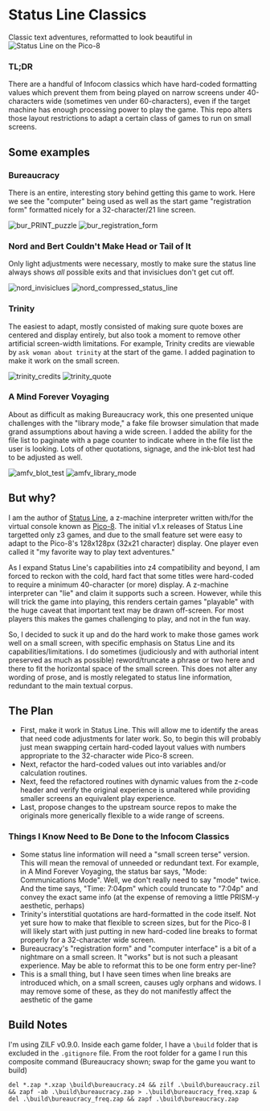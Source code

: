 # Status Line Classics
Classic text adventures, reformatted to look beautiful in ![Status Line on the Pico-8](https://christopherdrum.itch.io/statusline)

### TL;DR
There are a handful of Infocom classics which have hard-coded formatting values which prevent them from being played on narrow screens under 40-characters wide (sometimes ven under 60-characters), even if the target machine has enough processing power to play the game. This repo alters those layout restrictions to adapt a certain class of games to run on small screens.

## Some examples

### Bureaucracy
There is an entire, interesting story behind getting this game to work. Here we see the "computer" being used as well as the start game "registration form" formatted nicely for a 32-character/21 line screen.

![bur_PRINT_puzzle](https://user-images.githubusercontent.com/320377/159106612-55df7c18-a9a4-4c5c-91e4-5074b836891e.png)
![bur_registration_form](https://user-images.githubusercontent.com/320377/159106613-f9529245-aec2-4245-b156-79bda32d6bfb.png)

### Nord and Bert Couldn't Make Head or Tail of It
Only light adjustments were necessary, mostly to make sure the status line always shows *all* possible exits and that invisiclues don't get cut off.

![nord_invisiclues](https://user-images.githubusercontent.com/320377/159106614-f3d051f8-c5c7-4ae1-97e1-2fafb847334d.png)
![nord_compressed_status_line](https://user-images.githubusercontent.com/320377/159106615-490ae6af-83a1-462b-af38-ad0613a43ec6.png)

### Trinity
The easiest to adapt, mostly consisted of making sure quote boxes are centered and display entirely, but also took a moment to remove other artificial screen-width limitations. For example, Trinity credits are viewable by `ask woman about trinity` at the start of the game. I added pagination to make it work on the small screen.

![trinity_credits](https://user-images.githubusercontent.com/320377/159106616-bc0c4c06-b5a0-462b-8ace-4ebd8899f0c4.png)
![trinity_quote](https://user-images.githubusercontent.com/320377/159106617-fca1c7b8-701d-4028-98fe-54c644495fd6.png)

### A Mind Forever Voyaging
About as difficult as making Bureaucracy work, this one presented unique challenges with the "library mode," a fake file browser simulation that made grand assumptions about having a wide screen. I added the ability for the file list to paginate with a page counter to indicate where in the file list the user is looking. Lots of other quotations, signage, and the ink-blot test had to be adjusted as well.

![amfv_blot_test](https://user-images.githubusercontent.com/320377/159106619-2c9b8a96-9428-476b-a3f8-852df79bdb88.png)
![amfv_library_mode](https://user-images.githubusercontent.com/320377/159106620-d8203d0c-2e4b-4b00-9e7b-fb820fa86337.png)


## But why?
I am the author of [Status Line](https://christopherdrum.itch.io/statusline), a z-machine interpreter written with/for the virtual console known as [Pico-8](https://www.lexaloffle.com/pico-8.php). The initial v1.x releases of Status Line targetted only z3 games, and due to the small feature set were easy to adapt to the Pico-8's 128x128px (32x21 character) display. One player even called it "my favorite way to play text adventures."

As I expand Status Line's capabilities into z4 compatibility and beyond, I am forced to reckon with the cold, hard fact that some titles were hard-coded to require a minimum 40-character (or more) display. A z-machine interpreter can "lie" and claim it supports such a screen. However, while this will trick the game into playing, this renders certain games "playable" with the huge caveat that important text may be drawn off-screen. For most players this makes the games challenging to play, and not in the fun way.

So, I decided to suck it up and do the hard work to make those games work well on a small screen, with specific emphasis on Status Line and its capabilities/limitations. I do sometimes (judiciously and with authorial intent preserved as much as possible) reword/truncate a phrase or two here and there to fit the horizontal space of the small screen. This does not alter any wording of prose, and is mostly relegated to status line information, redundant to the main textual corpus.

## The Plan
* First, make it work in Status Line. This will allow me to identify the areas that need code adjustments for later work. So, to begin this will probably just mean swapping certain hard-coded layout values with numbers appropriate to the 32-character wide Pico-8 screen.
* Next, refactor the hard-coded values out into variables and/or calculation routines.
* Next, feed the refactored routines with dynamic values from the z-code header and verify the original experience is unaltered while providing smaller screens an equivalent play experience.
* Last, propose changes to the upstream source repos to make the originals more generically flexible to a wide range of screens.

### Things I Know Need to Be Done to the Infocom Classics
* Some status line information will need a "small screen terse" version. This will mean the removal of unneeded or redundant text. For example, in A Mind Forever Voyaging, the status bar says, "Mode: Communications Mode". Well, we don't really need to say "mode" twice. And the time says, "Time: 7:04pm" which could truncate to "7:04p" and convey the exact same info (at the expense of removing a little PRISM-y aesthetic, perhaps)
* Trinity's interstitial quotations are hard-formatted in the code itself. Not yet sure how to make that flexible to screen sizes, but for the Pico-8 I will likely start with just putting in new hard-coded line breaks to format properly for a 32-character wide screen.
* Bureaucracy's "registration form" and "computer interface" is a bit of a nightmare on a small screen. It "works" but is not such a pleasant experience. May be able to reformat this to be one form entry per-line?
* This is a small thing, but I have seen times when line breaks are introduced which, on a small screen, causes ugly orphans and widows. I may remove some of these, as they do not manifestly affect the aesthetic of the game

## Build Notes
I'm using ZILF v0.9.0. Inside each game folder, I have a `\build` folder that is excluded in the `.gitignore` file. From the root folder for a game I run this composite command (Bureaucracy shown; swap for the game you want to build)
```
del *.zap *.xzap \build\bureaucracy.z4 && zilf .\build\bureaucracy.zil && zapf -ab .\build\bureaucracy.zap > .\build\bureaucracy_freq.xzap & del .\build\bureaucracy_freq.zap && zapf .\build\bureaucracy.zap
```
